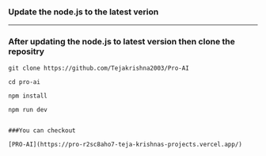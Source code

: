### Update the node.js to the latest verion
------------------------------------------

### After updating the node.js to latest version then clone the repositry

```
git clone https://github.com/Tejakrishna2003/Pro-AI

cd pro-ai 

npm install 

npm run dev


###You can checkout

[PRO-AI](https://pro-r2sc8aho7-teja-krishnas-projects.vercel.app/)

